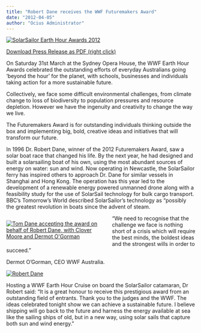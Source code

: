```yaml
---
title: "Robert Dane receives the WWF Futuremakers Award"
date: "2012-04-05"
author: "Ocius Administrator"
---
```


[![](http://solarsailor.com/wp-content/uploads/2012/04/WWF_EH_Awards_FM-AW_250x250px_Solar-Sailor1.jpg "SolarSailor Earth Hour Awards 2012")](http://solarsailor.com/wp-content/uploads/2012/04/WWF_EH_Awards_FM-AW_250x250px_Solar-Sailor1.jpg)

[Download Press Release as PDF (right click)](http://solarsailor.com/wp-content/uploads/2012/04/120403-SolarSailorwinsFuturemakers-for-web.pdf)

On Saturday 31st March at the Sydney Opera House, the WWF Earth Hour Awards celebrated the outstanding efforts of everyday Australians going ‘beyond the hour’ for the planet, with schools, businesses and individuals taking action for a more sustainable future.

Collectively, we face some difficult environmental challenges, from climate change to loss of biodiversity to population pressures and resource depletion. However we have the ingenuity and creativity to change the way we live.

The Futuremakers Award is for outstanding individuals thinking outside the box and implementing big, bold, creative ideas and initiatives that will transform our future.

In 1996 Dr. Robert Dane, winner of the 2012 Futuremakers Award, saw a solar boat race that changed his life. By the next year, he had designed and built a solarsailing boat of his own, using the most abundant sources of energy on water: sun and wind. Now operating in Newcastle, the SolarSailor ferry has inspired others to approach Dr. Dane for similar vessels in Shanghai and Hong Kong. The operation has this year led to the development of a renewable energy powered unmanned drone along with a feasibility study for the use of SolarSail technology for bulk cargo transport. BBC’s Tomorrow’s World described SolarSailor’s technology as “possibly the greatest revolution in boats since the advent of steam.

<div class="wp-caption alignleft" style="width: 262px; float: left; padding-right: 20px;">

[![Tom Dane accepting the award on behalf of Robert Dane, with Clover Moore and Dermot O'Gorman](http://solarsailor.com/wp-content/uploads/2012/04/eh_earth_hour_2012_awards_night_solarsailor_futuremakers_winner_800x600_7305.jpg "Earth Hour Awards")](http://solarsailor.com/wp-content/uploads/2012/04/eh_earth_hour_2012_awards_night_solarsailor_futuremakers_winner_800x600_7305.jpg)

</div>

“We need to recognise that the challenge we face is nothing short of a crisis which will require the best minds, the boldest ideas and the strongest wills in order to succeed.”

Dermot O’Gorman, CEO WWF Australia.

[![](http://solarsailor.com/wp-content/uploads/2012/04/1254298016829_RobertDane1_293623.jpg "Robert Dane")](http://solarsailor.com/wp-content/uploads/2012/04/1254298016829_RobertDane1_293623.jpg)

Hosting a WWF Earth Hour Cruise on board the SolarSailor catamaran, Dr Robert said: “It is a great honour to receive this prestigious award from an outstanding field of entrants. Thank you to the judges and the WWF. The ideas celebrated tonight show we can achieve a sustainable future. I believe shipping will go back to the future and harness the energy available at sea like the sailing ships of old, but in a new way, using solar sails that capture both sun and wind energy.”
